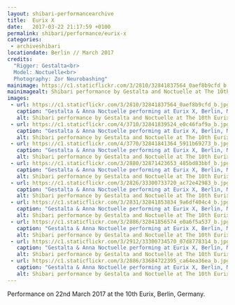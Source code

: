 ```yaml
---
layout: shibari-performancearchive
title:  Eurix X
date:   2017-03-22 21:17:59 +0100
permalink: shibari/performance/eurix-x
categories:
 - archiveshibari
locationdate: Berlin // March 2017
credits:
  "Rigger: Gestalta<br>
  Model: Noctuelle<br>
  Photography: Zor Neurobashing"
mainimage: https://c1.staticflickr.com/3/2810/32841837564_0aef8b9cfd_b.jpg
mainimagealt: Shibari performance by Gestalta and Noctuelle at The 10th Eurix, Berlin, March 2017
images:
 - url: https://c1.staticflickr.com/3/2810/32841837564_0aef8b9cfd_b.jpg
   caption: "Gestalta & Anna Noctuelle performing at Eurix X, Berlin, March 2017 / Photo: Zor Neurobashing"
   alt: Shibari performance by Gestalta and Noctuelle at The 10th Eurix, Berlin, March 2017
 - url: https://c1.staticflickr.com/4/3710/32841839524_e0c46faf9a_b.jpg
   caption: "Gestalta & Anna Noctuelle performing at Eurix X, Berlin, March 2017 / Photo: Zor Neurobashing"
   alt: Shibari performance by Gestalta and Noctuelle at The 10th Eurix, Berlin, March 2017
 - url: https://c1.staticflickr.com/4/3770/32841841364_5911b69273_b.jpg
   caption: "Gestalta & Anna Noctuelle performing at Eurix X, Berlin, March 2017 / Photo: Zor Neurobashing"
   alt: Shibari performance by Gestalta and Noctuelle at The 10th Eurix, Berlin, March 2017
 - url: https://c1.staticflickr.com/3/2880/32871423653_485bd83bbf_b.jpg
   caption: "Gestalta & Anna Noctuelle performing at Eurix X, Berlin, March 2017 / Photo: Zor Neurobashing"
   alt: Shibari performance by Gestalta and Noctuelle at The 10th Eurix, Berlin, March 2017
 - url: https://c1.staticflickr.com/3/2826/33300733720_ac72e42983_b.jpg
   caption: "Gestalta & Anna Noctuelle performing at Eurix X, Berlin, March 2017 / Photo: Zor Neurobashing"
   alt: Shibari performance by Gestalta and Noctuelle at The 10th Eurix, Berlin, March 2017
 - url: https://c1.staticflickr.com/3/2831/32841853834_9a6df404c4_b.jpg
   caption: "Gestalta & Anna Noctuelle performing at Eurix X, Berlin, March 2017 / Photo: Zor Neurobashing"
   alt: Shibari performance by Gestalta and Noctuelle at The 10th Eurix, Berlin, March 2017
 - url: https://c1.staticflickr.com/3/2886/32841856574_e0a6f5a537_b.jpg
   caption: "Gestalta & Anna Noctuelle performing at Eurix X, Berlin, March 2017 / Photo: Zor Neurobashing"
   alt: Shibari performance by Gestalta and Noctuelle at The 10th Eurix, Berlin, March 2017
 - url: https://c1.staticflickr.com/3/2912/33300734570_07d8778314_b.jpg
   caption: "Gestalta & Anna Noctuelle performing at Eurix X, Berlin, March 2017 / Photo: Zor Neurobashing"
   alt: Shibari performance by Gestalta and Noctuelle at The 10th Eurix, Berlin, March 2017
 - url: https://c1.staticflickr.com/3/2886/33684722395_ca64ea36ea_b.jpg
   caption: "Gestalta & Anna Noctuelle performing at Eurix X, Berlin, March 2017 / Photo: Zor Neurobashing"
   alt: Shibari performance by Gestalta and Noctuelle at The 10th Eurix, Berlin, March 2017
---
```

Performance on 22nd March 2017 at the 10th Eurix, Berlin, Germany.
